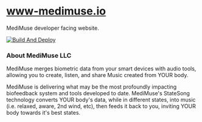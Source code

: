 # www-medimuse.io
MediMuse developer facing website.

[![Build And Deploy](https://github.com/MaplePost/www-medimuse.io/actions/workflows/astro.yml/badge.svg)](https://github.com/MaplePost/www-medimuse.io/actions/workflows/astro.yml)

### About MediMuse LLC

MediMuse merges biometric data from your smart devices with audio tools, allowing you to create, listen, and share Music created from YOUR body.

MediMuse is delivering what may be the most profoundly impacting biofeedback system and tools developed to date. MediMuse's StateSong technology converts YOUR body's data, while in different states, into music (i.e. relaxed, aware, 2nd wind, etc), then feeds it back to you, inviting YOUR body towards it's best states.